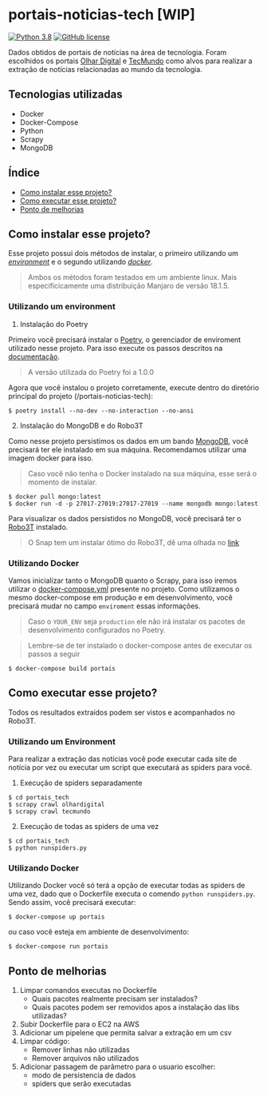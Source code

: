 # portais-noticias-tech [WIP]
[![Python 3.8](https://img.shields.io/badge/python-3.8-blue.svg)](https://www.python.org/downloads/release/python-380/)
[![GitHub license](https://img.shields.io/github/license/Naereen/StrapDown.js.svg)](https://github.com/Naereen/StrapDown.js/blob/master/LICENSE)


Dados obtidos de portais de notícias na área de tecnologia. Foram escolhidos os portais [Olhar Digital](https://olhardigital.com.br/) e [TecMundo](https://www.tecmundo.com.br/) como alvos para realizar a extração de notícias relacionadas ao mundo da tecnologia. 

## Tecnologias utilizadas
* Docker
* Docker-Compose
* Python
* Scrapy
* MongoDB

## Índice

* [Como instalar esse projeto?](#como-instalar-esse-projeto)
* [Como executar esse projeto?](#como-executar-esse-projeto)
* [Ponto de melhorias](#ponto-de-melhorias)


## Como instalar esse projeto?

Esse projeto possui dois métodos de instalar, o primeiro utilizando um [*environment*](#utilizando-um-environment) e o segundo utilizando [*docker*](#utilizando-docker).

> Ambos os métodos foram testados em um ambiente linux. Mais especificicamente uma distribuição Manjaro de versão 18.1.5.

### Utilizando um environment

1. Instalação do Poetry

Primeiro você precisará instalar o [Poetry](https://python-poetry.org/), o gerenciador de enviroment utilizado nesse projeto. Para isso execute os passos descritos na [documentação](https://python-poetry.org/docs/).

> A versão utilizada do Poetry foi a 1.0.0

Agora que você instalou o projeto corretamente, execute dentro do diretório principal do projeto (/portais-noticias-tech):

```
$ poetry install --no-dev --no-interaction --no-ansi
```

2. Instalação do MongoDB e do Robo3T

Como nesse projeto persistimos os dados em um bando [MongoDB](https://www.mongodb.com/), você precisará ter ele instalado em sua máquina. Recomendamos utilizar uma imagem docker para isso.

> Caso você não tenha o Docker instalado na sua máquina, esse será o momento de instalar.

```
$ docker pull mongo:latest
$ docker run -d -p 27017-27019:27017-27019 --name mongodb mongo:latest
```

Para visualizar os dados persistidos no MongoDB, você precisará ter o [Robo3T](https://robomongo.org/download) instalado.

> O Snap tem um instalar ótimo do Robo3T, dê uma olhada no [link](https://snapcraft.io/robo3t-snap)

### Utilizando Docker

Vamos inicializar tanto o MongoDB quanto o Scrapy, para isso iremos utilizar o [docker-compose.yml](docker-compose.yml) presente no projeto. Como utilizamos o mesmo docker-compose em produção e em desenvolvimento, você precisará mudar no campo `enviroment` essas informações.

> Caso o `YOUR_ENV` seja `production` ele não irá instalar os pacotes de desenvolvimento configurados no Poetry.

> Lembre-se de ter instalado o docker-compose antes de executar os passos a seguir

```
$ docker-compose build portais
```


## Como executar esse projeto?

Todos os resultados extraídos podem ser vistos e acompanhados no Robo3T.

### Utilizando um Environment

Para realizar a extração das notícias você pode executar cada site de notícia por vez ou executar um script que executará as spiders para você.

1. Execução de spiders separadamente

```
$ cd portais_tech
$ scrapy crawl olhardigital
$ scrapy crawl tecmundo
```

2. Execução de todas as spiders de uma vez

```
$ cd portais_tech
$ python runspiders.py
```

### Utilizando Docker

Utilizando Docker você só terá a opção de executar todas as spiders de uma vez, dado que o Dockerfile executa o comendo `python runspiders.py`. Sendo assim, você precisará executar:

```
$ docker-compose up portais
```

ou caso você esteja em ambiente de desenvolvimento:

```
$ docker-compose run portais
```

## Ponto de melhorias

1. Limpar comandos executas no Dockerfile
    * Quais pacotes realmente precisam ser instalados?
    * Quais pacotes podem ser removidos apos a instalação das libs utilizadas?
2. Subir Dockerfile para o EC2 na AWS
3. Adicionar um pipelene que permita salvar a extração em um csv
4. Limpar código:
   * Remover linhas não utilizadas
   * Remover arquivos não utilizados
5. Adicionar passagem de parâmetro para o usuario escolher:
   * modo de persistencia de dados
   * spiders que serão executadas
